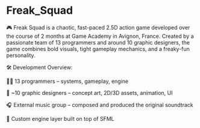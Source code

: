 # Freak_Squad

🎮 Freak Squad is a chaotic, fast-paced 2.5D action game developed over the course of 2 months at Game Academy in Avignon, France. Created by a passionate team of 13 programmers and around 10 graphic designers, the game combines bold visuals, tight gameplay mechanics, and a freaky-fun personality.

🛠️ Development Overview:

👨‍💻 13 programmers – systems, gameplay, engine

🎨 ~10 graphic designers – concept art, 2D/3D assets, animation, UI

🎧 External music group – composed and produced the original soundtrack

🧩 Custom engine layer built on top of SFML
